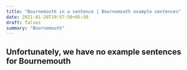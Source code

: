 ```yaml
---
title: "Bournemouth in a sentence | Bournemouth example sentences"
date: 2021-01-20T19:57:50+05:30
draft: falses
summary: "Bournemouth"
---
```

## Unfortunately, we have no example sentences for Bournemouth                 
